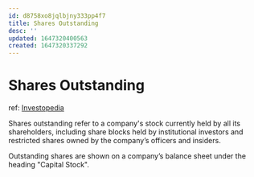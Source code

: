 ```yaml
---
id: d8758xo8jqlbjny333pp4f7
title: Shares Outstanding
desc: ''
updated: 1647320400563
created: 1647320337292
---
```

# Shares Outstanding
ref: [Investopedia](https://www.investopedia.com/terms/o/outstandingshares.asp)

Shares outstanding refer to a company's stock currently held by all its shareholders, including share blocks held by institutional investors and restricted shares owned by the company’s officers and insiders.

Outstanding shares are shown on a company’s balance sheet under the heading "Capital Stock".
